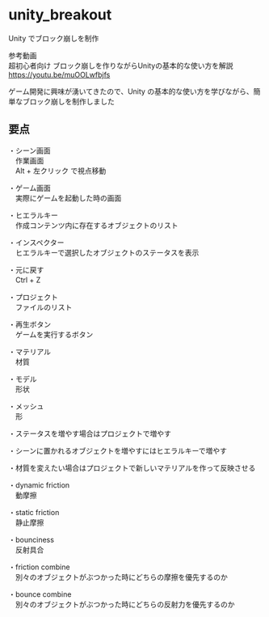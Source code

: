 # unity_breakout
Unity でブロック崩しを制作

参考動画  
超初心者向け ブロック崩しを作りながらUnityの基本的な使い方を解説  
<https://youtu.be/muOOLwfbjfs>

ゲーム開発に興味が湧いてきたので、Unity の基本的な使い方を学びながら、簡単なブロック崩しを制作しました

## 要点
・シーン画面  
　作業画面  
　Alt + 左クリック で視点移動

・ゲーム画面  
　実際にゲームを起動した時の画面

・ヒエラルキー  
　作成コンテンツ内に存在するオブジェクトのリスト

・インスペクター  
　ヒエラルキーで選択したオブジェクトのステータスを表示

・元に戻す  
　Ctrl + Z

・プロジェクト  
　ファイルのリスト

・再生ボタン  
　ゲームを実行するボタン

・マテリアル  
　材質

・モデル  
　形状

・メッシュ  
　形

・ステータスを増やす場合はプロジェクトで増やす

・シーンに置かれるオブジェクトを増やすにはヒエラルキーで増やす

・材質を変えたい場合はプロジェクトで新しいマテリアルを作って反映させる

・dynamic friction  
　動摩擦

・static friction  
　静止摩擦

・bounciness  
　反射具合

・friction combine  
　別々のオブジェクトがぶつかった時にどちらの摩擦を優先するのか

・bounce combine  
　別々のオブジェクトがぶつかった時にどちらの反射力を優先するのか